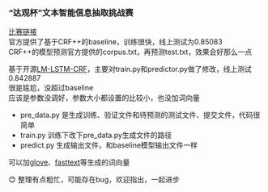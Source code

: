 ### **“达观杯”文本智能信息抽取挑战赛**
[比赛链接](https://biendata.com/competition/datagrand/)  
官方提供了基于CRF++的baseline，训练很快，线上测试为0.85083  
CRF++的模型预测官方提供的corpus.txt，再预测test.txt，效果会好那么一点  
  
基于开源[LM-LSTM-CRF](https://github.com/LiyuanLucasLiu/LM-LSTM-CRF)，主要对train.py和predictor.py做了修改，线上测试0.842887  
很是尴尬，没超过baseline  
应该是参数没调好，参数大小都设置的比较小，也没加词向量  
  
* pre_data.py 是生成训练、验证文件和待预测的测试文件、提交文件，代码很简单  
* train.py 训练下改下pre_data.py生成文件的路径  
* predict.py 生成输出文件，和baseline模型输出文件一样  

可以加[glove](https://github.com/stanfordnlp/GloVe)、[fasttext](https://github.com/facebookresearch/fastText)等生成的词向量  

:blush: 整理有点粗忙，可能存在bug，欢迎指出，一起进步
